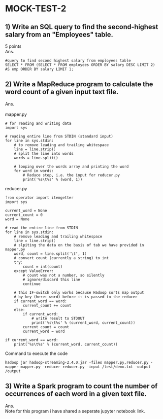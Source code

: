 # MOCK-TEST-2

## 1) Write an SQL query to find the second-highest salary from an "Employees" table.
   5 points <br>
Ans.
```
#query to find second highest salary from employees table
SELECT * FROM (SELECT * FROM employees ORDER BY salary DESC LIMIT 2) 
AS emp ORDER BY salary LIMIT 1; 
```


## 2) Write a MapReduce program to calculate the word count of a given input text file.<br>
Ans.<br>
<br>
mapper.py<br>
```
# for reading and writing data
import sys
  
# reading entire line from STDIN (standard input)
for line in sys.stdin:
    # to remove leading and trailing whitespace
    line = line.strip()
    # split the line into words
    words = line.split()
      
    # looping over the words array and printing the word
    for word in words:
        # Reduce step, i.e. the input for reducer.py
        print('%s\t%s' % (word, 1))
```

reducer.py<br>
```
from operator import itemgetter
import sys
  
current_word = None
current_count = 0
word = None
  
# read the entire line from STDIN
for line in sys.stdin:
    # remove leading and trailing whitespace
    line = line.strip()
    # slpiting the data on the basis of tab we have provided in mapper.py
    word, count = line.split('\t', 1)
    # convert count (currently a string) to int
    try:
        count = int(count)
    except ValueError:
        # count was not a number, so silently
        # ignore/discard this line
        continue
  
    # this IF-switch only works because Hadoop sorts map output
    # by key (here: word) before it is passed to the reducer
    if current_word == word:
        current_count += count
    else:
        if current_word:
            # write result to STDOUT
            print('%s\t%s' % (current_word, current_count))
        current_count = count
        current_word = word

if current_word == word:
    print('%s\t%s' % (current_word, current_count))
```
Command to execute the code<br>
```
hadoop jar hadoop-streaming-2.4.0.jar -files mapper.py,reducer.py -mapper mapper.py -reducer reducer.py -input /test/demo.txt -output /output
```

## 3) Write a Spark program to count the number of occurrences of each word in a given text file.<br>
Ans.<br> 
Note for this program i have shared a seperate jupyter notebook link.





